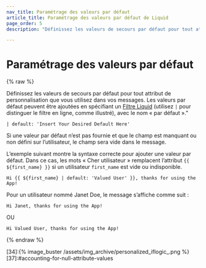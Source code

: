 ```yaml
---
nav_title: Paramétrage des valeurs par défaut
article_title: Paramétrage des valeurs par défaut de Liquid
page_order: 5
description: "Définissez les valeurs de secours par défaut pour tout attribut de personnalisation que vous utilisez dans vos messages."

---
```


# Paramétrage des valeurs par défaut

{% raw %}

Définissez les valeurs de secours par défaut pour tout attribut de personnalisation que vous utilisez dans vos messages. Les valeurs par défaut peuvent être ajoutées en spécifiant un [Filtre Liquid][3] (utilisez `|` pour distinguer le filtre en ligne, comme illustré), avec le nom « par défaut »."

```
| default: 'Insert Your Desired Default Here'
```

Si une valeur par défaut n’est pas fournie et que le champ est manquant ou non défini sur l’utilisateur, le champ sera vide dans le message.

L’exemple suivant montre la syntaxe correcte pour ajouter une valeur par défaut. Dans ce cas, les mots « Cher utilisateur » remplacent l’attribut `{{ ${first_name} }}` si un utilisateur `first_name` est vide ou indisponible.

```liquid
Hi {{ ${first_name} | default: 'Valued User' }}, thanks for using the App!
```

Pour un utilisateur nommé Janet Doe, le message s’affiche comme suit :

```
Hi Janet, thanks for using the App!
```

OU

```
Hi Valued User, thanks for using the App!
```

{% endraw %}

[3]: http://docs.shopify.com/themes/liquid-documentation/filters
[31]:https://docs.shopify.com/themes/liquid/tags/variable-tags
[32]:https://docs.shopify.com/themes/liquid/tags/iteration-tags
[34]:{% image_buster /assets/img_archive/personalized_iflogic_.png %}
[37]:#accounting-for-null-attribute-values
